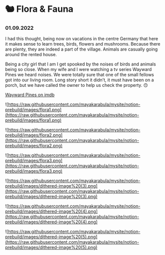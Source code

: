 # 🐿 Flora & Fauna

### 01.09.2022

I had this thought, being now on vacations in the centre Germany that here it makes sense to learn trees, birds, flowers and mushrooms. Because there are plenty, they are indeed a part of the village. Animals are casually going around the rented house.

Being a city girl that I am I get spooked by the noises of birds and animals being so close. When my wife and I were watching a tv series Wayward Pines we heard noises. We were totally sure that one of the small fellows got into our living room. Long story short it didn’t, it must have been on a porch, but we have called the owner to help us check the property. 🙃  

[Wayward Pines on imdb](https://www.imdb.com/title/tt2618986/)

![https://raw.githubusercontent.com/mayakarabula/mysite/notion-prebuild/images/flora1.png](https://raw.githubusercontent.com/mayakarabula/mysite/notion-prebuild/images/flora1.png)

![https://raw.githubusercontent.com/mayakarabula/mysite/notion-prebuild/images/flora2.png](https://raw.githubusercontent.com/mayakarabula/mysite/notion-prebuild/images/flora2.png)

![https://raw.githubusercontent.com/mayakarabula/mysite/notion-prebuild/images/flora3.png](https://raw.githubusercontent.com/mayakarabula/mysite/notion-prebuild/images/flora3.png)

![https://raw.githubusercontent.com/mayakarabula/mysite/notion-prebuild/images/dithered-image%20(3).png](https://raw.githubusercontent.com/mayakarabula/mysite/notion-prebuild/images/dithered-image%20(3).png)

![https://raw.githubusercontent.com/mayakarabula/mysite/notion-prebuild/images/dithered-image%20(4).png](https://raw.githubusercontent.com/mayakarabula/mysite/notion-prebuild/images/dithered-image%20(4).png)

![https://raw.githubusercontent.com/mayakarabula/mysite/notion-prebuild/images/dithered-image%20(5).png](https://raw.githubusercontent.com/mayakarabula/mysite/notion-prebuild/images/dithered-image%20(5).png)